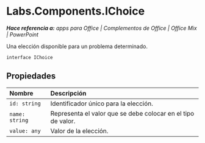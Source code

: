 
# <a name="labs.components.ichoice"></a>Labs.Components.IChoice

 _**Hace referencia a:** apps para Office | Complementos de Office | Office Mix | PowerPoint_

Una elección disponible para un problema determinado.

```
interface IChoice
```


## <a name="properties"></a>Propiedades


|Nombre|Descripción|
|:-----|:-----|
| `id: string`|Identificador único para la elección.|
| `name: string`|Representa el valor que se debe colocar en el tipo de valor.|
| `value: any`|Valor de la elección.|
